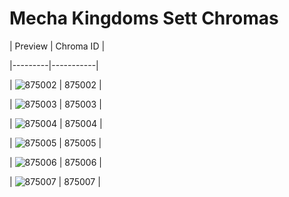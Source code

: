 # Mecha Kingdoms Sett Chromas


| Preview | Chroma ID |

|---------|-----------|

| ![875002](https://raw.communitydragon.org/latest/plugins/rcp-be-lol-game-data/global/default/v1/champion-chroma-images/875/875002.png) | 875002 |

| ![875003](https://raw.communitydragon.org/latest/plugins/rcp-be-lol-game-data/global/default/v1/champion-chroma-images/875/875003.png) | 875003 |

| ![875004](https://raw.communitydragon.org/latest/plugins/rcp-be-lol-game-data/global/default/v1/champion-chroma-images/875/875004.png) | 875004 |

| ![875005](https://raw.communitydragon.org/latest/plugins/rcp-be-lol-game-data/global/default/v1/champion-chroma-images/875/875005.png) | 875005 |

| ![875006](https://raw.communitydragon.org/latest/plugins/rcp-be-lol-game-data/global/default/v1/champion-chroma-images/875/875006.png) | 875006 |

| ![875007](https://raw.communitydragon.org/latest/plugins/rcp-be-lol-game-data/global/default/v1/champion-chroma-images/875/875007.png) | 875007 |